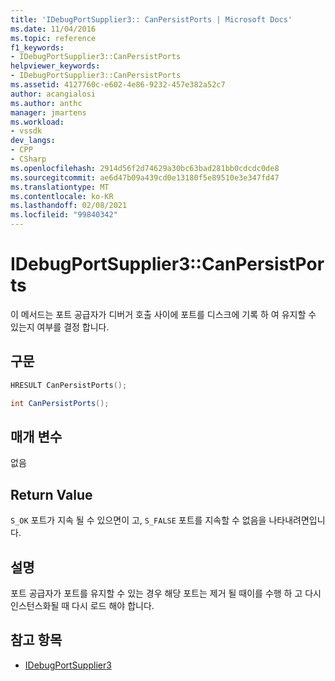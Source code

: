 ```yaml
---
title: 'IDebugPortSupplier3:: CanPersistPorts | Microsoft Docs'
ms.date: 11/04/2016
ms.topic: reference
f1_keywords:
- IDebugPortSupplier3::CanPersistPorts
helpviewer_keywords:
- IDebugPortSupplier3::CanPersistPorts
ms.assetid: 4127760c-e602-4e86-9232-457e382a52c7
author: acangialosi
ms.author: anthc
manager: jmartens
ms.workload:
- vssdk
dev_langs:
- CPP
- CSharp
ms.openlocfilehash: 2914d56f2d74629a30bc63bad281bb0cdcdc0de8
ms.sourcegitcommit: ae6d47b09a439cd0e13180f5e89510e3e347fd47
ms.translationtype: MT
ms.contentlocale: ko-KR
ms.lasthandoff: 02/08/2021
ms.locfileid: "99840342"
---
```

# <a name="idebugportsupplier3canpersistports"></a>IDebugPortSupplier3::CanPersistPorts
이 메서드는 포트 공급자가 디버거 호출 사이에 포트를 디스크에 기록 하 여 유지할 수 있는지 여부를 결정 합니다.

## <a name="syntax"></a>구문

```cpp
HRESULT CanPersistPorts();
```

```csharp
int CanPersistPorts();
```

## <a name="parameters"></a>매개 변수
 없음

## <a name="return-value"></a>Return Value
 `S_OK` 포트가 지속 될 수 있으면이 고, `S_FALSE` 포트를 지속할 수 없음을 나타내려면입니다.

## <a name="remarks"></a>설명
 포트 공급자가 포트를 유지할 수 있는 경우 해당 포트는 제거 될 때이를 수행 하 고 다시 인스턴스화될 때 다시 로드 해야 합니다.

## <a name="see-also"></a>참고 항목
- [IDebugPortSupplier3](../../../extensibility/debugger/reference/idebugportsupplier3.md)
